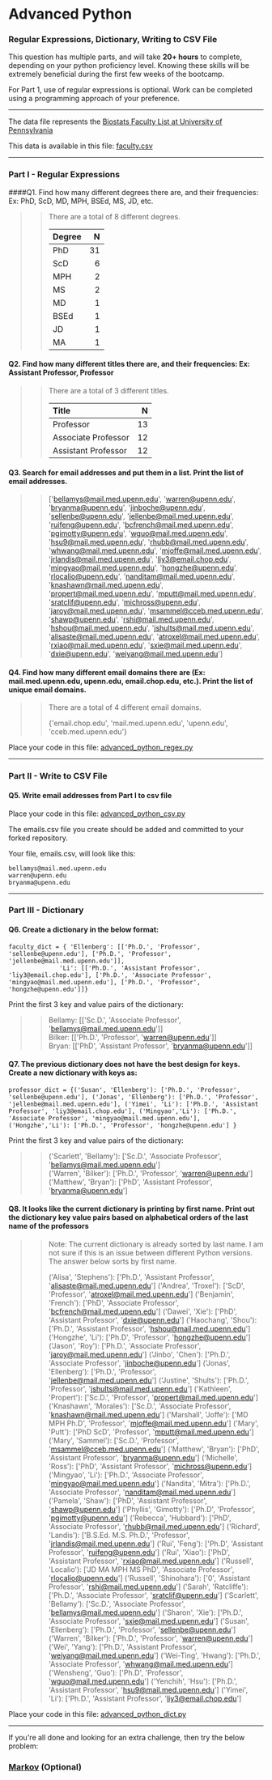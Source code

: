 # Advanced Python    

### Regular Expressions, Dictionary, Writing to CSV File  

This question has multiple parts, and will take **20+ hours** to complete, depending on your python proficiency level.  Knowing these skills will be extremely beneficial during the first few weeks of the bootcamp.

For Part 1, use of regular expressions is optional.  Work can be completed using a programming approach of your preference.

---

The data file represents the [Biostats Faculty List at University of Pennsylvania](http://www.med.upenn.edu/cceb/biostat/faculty.shtml)

This data is available in this file:  [faculty.csv](python/faculty.csv)

---

### Part I - Regular Expressions  


####Q1. Find how many different degrees there are, and their frequencies: Ex:  PhD, ScD, MD, MPH, BSEd, MS, JD, etc.

>> There are a total of 8 different degrees.
>>
>> | Degree |    N |
>> |:-------|-----:|
>> |   PhD  |   31 |
>> |   ScD  |    6 |
>> |   MPH  |    2 |
>> |    MS  |    2 |
>> |    MD  |    1 |
>> |  BSEd  |    1 |
>> |    JD  |    1 |
>> |    MA  |    1 |

#### Q2. Find how many different titles there are, and their frequencies:  Ex:  Assistant Professor, Professor

>> There are a total of 3 different titles.
>>
>> | Title                |   N  |
>> |:---------------------|-----:|
>> |           Professor  |  13  |
>> | Associate Professor  |  12  |
>> | Assistant Professor  |  12  |

#### Q3. Search for email addresses and put them in a list.  Print the list of email addresses.

>> ['bellamys@mail.med.upenn.edu', 'warren@upenn.edu', 'bryanma@upenn.edu', 'jinboche@upenn.edu', 'sellenbe@upenn.edu', 'jellenbe@mail.med.upenn.edu', 'ruifeng@upenn.edu', 'bcfrench@mail.med.upenn.edu', 'pgimotty@upenn.edu', 'wguo@mail.med.upenn.edu', 'hsu9@mail.med.upenn.edu', 'rhubb@mail.med.upenn.edu', 'whwang@mail.med.upenn.edu', 'mjoffe@mail.med.upenn.edu', 'jrlandis@mail.med.upenn.edu', 'liy3@email.chop.edu', 'mingyao@mail.med.upenn.edu', 'hongzhe@upenn.edu', 'rlocalio@upenn.edu', 'nanditam@mail.med.upenn.edu', 'knashawn@mail.med.upenn.edu', 'propert@mail.med.upenn.edu', 'mputt@mail.med.upenn.edu', 'sratclif@upenn.edu', 'michross@upenn.edu', 'jaroy@mail.med.upenn.edu', 'msammel@cceb.med.upenn.edu', 'shawp@upenn.edu', 'rshi@mail.med.upenn.edu', 'hshou@mail.med.upenn.edu', 'jshults@mail.med.upenn.edu', 'alisaste@mail.med.upenn.edu', 'atroxel@mail.med.upenn.edu', 'rxiao@mail.med.upenn.edu', 'sxie@mail.med.upenn.edu', 'dxie@upenn.edu', 'weiyang@mail.med.upenn.edu']

#### Q4. Find how many different email domains there are (Ex:  mail.med.upenn.edu, upenn.edu, email.chop.edu, etc.).  Print the list of unique email domains.

>> There are a total of 4 different email domains.
>>
>> {'email.chop.edu', 'mail.med.upenn.edu', 'upenn.edu', 'cceb.med.upenn.edu'}

Place your code in this file: [advanced_python_regex.py](python/advanced_python_regex.py)

---

### Part II - Write to CSV File

#### Q5.  Write email addresses from Part I to csv file

Place your code in this file: [advanced_python_csv.py](python/advanced_python_csv.py)

The emails.csv file you create should be added and committed to your forked repository.

Your file, emails.csv, will look like this:
```
bellamys@mail.med.upenn.edu
warren@upenn.edu
bryanma@upenn.edu
```

---

### Part III - Dictionary

#### Q6.  Create a dictionary in the below format:
```
faculty_dict = { 'Ellenberg': [['Ph.D.', 'Professor', 'sellenbe@upenn.edu'], ['Ph.D.', 'Professor', 'jellenbe@mail.med.upenn.edu']],
              'Li': [['Ph.D.', 'Assistant Professor', 'liy3@email.chop.edu'], ['Ph.D.', 'Associate Professor', 'mingyao@mail.med.upenn.edu'], ['Ph.D.', 'Professor', 'hongzhe@upenn.edu']]}
```
Print the first 3 key and value pairs of the dictionary:

>> Bellamy: [['Sc.D.', 'Associate Professor', 'bellamys@mail.med.upenn.edu']]  
>> Bilker: [['Ph.D.', 'Professor', 'warren@upenn.edu']]  
>> Bryan: [['PhD', 'Assistant Professor', 'bryanma@upenn.edu']]  

#### Q7.  The previous dictionary does not have the best design for keys.  Create a new dictionary with keys as:

```
professor_dict = {('Susan', 'Ellenberg'): ['Ph.D.', 'Professor', 'sellenbe@upenn.edu'], ('Jonas', 'Ellenberg'): ['Ph.D.', 'Professor', 'jellenbe@mail.med.upenn.edu'], ('Yimei', 'Li'): ['Ph.D.', 'Assistant Professor', 'liy3@email.chop.edu'], ('Mingyao','Li'): ['Ph.D.', 'Associate Professor', 'mingyao@mail.med.upenn.edu'], ('Hongzhe','Li'): ['Ph.D.', 'Professor', 'hongzhe@upenn.edu'] }
```

Print the first 3 key and value pairs of the dictionary:

>> ('Scarlett', 'Bellamy'): ['Sc.D.', 'Associate Professor', 'bellamys@mail.med.upenn.edu']  
>> ('Warren', 'Bilker'): ['Ph.D.', 'Professor', 'warren@upenn.edu']  
>> ('Matthew', 'Bryan'): ['PhD', 'Assistant Professor', 'bryanma@upenn.edu']  

#### Q8.  It looks like the current dictionary is printing by first name.  Print out the dictionary key value pairs based on alphabetical orders of the last name of the professors

>> Note: The current dictionary is already sorted by last name. I am not sure if this is an issue between different Python versions. The answer below sorts by first name.
>>  
>> ('Alisa', 'Stephens'): ['Ph.D.', 'Assistant Professor', 'alisaste@mail.med.upenn.edu']
>> ('Andrea', 'Troxel'): ['ScD', 'Professor', 'atroxel@mail.med.upenn.edu']
>> ('Benjamin', 'French'): ['PhD', 'Associate Professor', 'bcfrench@mail.med.upenn.edu']
>> ('Dawei', 'Xie'): ['PhD', 'Assistant Professor', 'dxie@upenn.edu']
>> ('Haochang', 'Shou'): ['Ph.D.', 'Assistant Professor', 'hshou@mail.med.upenn.edu']
>> ('Hongzhe', 'Li'): ['Ph.D', 'Professor', 'hongzhe@upenn.edu']
>> ('Jason', 'Roy'): ['Ph.D.', 'Associate Professor', 'jaroy@mail.med.upenn.edu']
>> ('Jinbo', 'Chen'): ['Ph.D.', 'Associate Professor', 'jinboche@upenn.edu']
>> ('Jonas', 'Ellenberg'): ['Ph.D.', 'Professor', 'jellenbe@mail.med.upenn.edu']
>> ('Justine', 'Shults'): ['Ph.D.', 'Professor', 'jshults@mail.med.upenn.edu']
>> ('Kathleen', 'Propert'): ['Sc.D.', 'Professor', 'propert@mail.med.upenn.edu']
>> ('Knashawn', 'Morales'): ['Sc.D.', 'Associate Professor', 'knashawn@mail.med.upenn.edu']
>> ('Marshall', 'Joffe'): ['MD MPH Ph.D', 'Professor', 'mjoffe@mail.med.upenn.edu']
>> ('Mary', 'Putt'): ['PhD ScD', 'Professor', 'mputt@mail.med.upenn.edu']
>> ('Mary', 'Sammel'): ['Sc.D.', 'Professor', 'msammel@cceb.med.upenn.edu']
>> ('Matthew', 'Bryan'): ['PhD', 'Assistant Professor', 'bryanma@upenn.edu']
>> ('Michelle', 'Ross'): ['PhD', 'Assistant Professor', 'michross@upenn.edu']
>> ('Mingyao', 'Li'): ['Ph.D.', 'Associate Professor', 'mingyao@mail.med.upenn.edu']
>> ('Nandita', 'Mitra'): ['Ph.D.', 'Associate Professor', 'nanditam@mail.med.upenn.edu']
>> ('Pamela', 'Shaw'): ['PhD', 'Assistant Professor', 'shawp@upenn.edu']
>> ('Phyllis', 'Gimotty'): ['Ph.D', 'Professor', 'pgimotty@upenn.edu']
>> ('Rebecca', 'Hubbard'): ['PhD', 'Associate Professor', 'rhubb@mail.med.upenn.edu']
>> ('Richard', 'Landis'): ['B.S.Ed. M.S. Ph.D.', 'Professor', 'jrlandis@mail.med.upenn.edu']
>> ('Rui', 'Feng'): ['Ph.D', 'Assistant Professor', 'ruifeng@upenn.edu']
>> ('Rui', 'Xiao'): ['PhD', 'Assistant Professor', 'rxiao@mail.med.upenn.edu']
>> ('Russell', 'Localio'): ['JD MA MPH MS PhD', 'Associate Professor', 'rlocalio@upenn.edu']
>> ('Russell', 'Shinohara'): ['0', 'Assistant Professor', 'rshi@mail.med.upenn.edu']
>> ('Sarah', 'Ratcliffe'): ['Ph.D.', 'Associate Professor', 'sratclif@upenn.edu']
>> ('Scarlett', 'Bellamy'): ['Sc.D.', 'Associate Professor', 'bellamys@mail.med.upenn.edu']
>> ('Sharon', 'Xie'): ['Ph.D.', 'Associate Professor', 'sxie@mail.med.upenn.edu']
>> ('Susan', 'Ellenberg'): ['Ph.D.', 'Professor', 'sellenbe@upenn.edu']
>> ('Warren', 'Bilker'): ['Ph.D.', 'Professor', 'warren@upenn.edu']
>> ('Wei', 'Yang'): ['Ph.D.', 'Assistant Professor', 'weiyang@mail.med.upenn.edu']
>> ('Wei-Ting', 'Hwang'): ['Ph.D.', 'Associate Professor', 'whwang@mail.med.upenn.edu']
>> ('Wensheng', 'Guo'): ['Ph.D', 'Professor', 'wguo@mail.med.upenn.edu']
>> ('Yenchih', 'Hsu'): ['Ph.D.', 'Assistant Professor', 'hsu9@mail.med.upenn.edu']
>> ('Yimei', 'Li'): ['Ph.D.', 'Assistant Professor', 'liy3@email.chop.edu']

Place your code in this file: [advanced_python_dict.py](python/advanced_python_dict.py)

---

If you're all done and looking for an extra challenge, then try the below problem:  

### [Markov](python/markov.py) (Optional)
